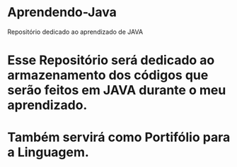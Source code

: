 # Aprendendo-Java
Repositório dedicado ao aprendizado de JAVA

# Esse Repositório será dedicado ao armazenamento dos códigos que serão feitos em JAVA durante o meu aprendizado.

# Também servirá como Portifólio para a Linguagem.